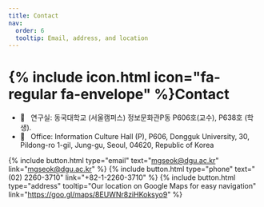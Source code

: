 ```yaml
---
title: Contact
nav:
  order: 6
  tooltip: Email, address, and location
---
```


# {% include icon.html icon="fa-regular fa-envelope" %}Contact

- :office: &nbsp; 연구실: 동국대학교 (서울캠퍼스) 정보문화관P동 P606호(교수), P638호 (학생).
- :office: &nbsp; Office: Information Culture Hall (P), P606, Dongguk University, 30, Pildong-ro 1-gil, Jung-gu, Seoul, 04620, Republic of Korea 

{%
  include button.html
  type="email"
  text="mgseok@dgu.ac.kr"
  link="mgseok@dgu.ac.kr"
%}
{%
  include button.html
  type="phone"
  text="(02) 2260-3710"
  link="+82-1-2260-3710"
%}
{%
  include button.html
  type="address"
  tooltip="Our location on Google Maps for easy navigation"
  link="https://goo.gl/maps/8EUWNr8ziHKoksyo9"
%}

